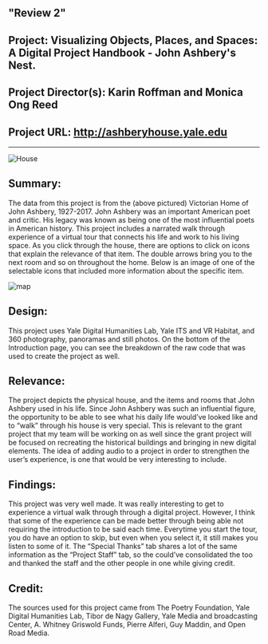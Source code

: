## "Review 2"
## Project: Visualizing Objects, Places, and Spaces: A Digital Project Handbook - John Ashbery's Nest.

## Project Director(s): Karin Roffman and Monica Ong Reed 

## Project URL: http://ashberyhouse.yale.edu
 ---
![House](https://sophbaxt.github.io/sophia-baxter-CNU/images/House.png)
## Summary:

The data from this project is from the (above pictured) Victorian Home of John Ashbery, 1927-2017.  John Ashbery was an important American poet and critic. His legacy was known as being one of the most influential poets in American history. This project includes a narrated walk through experience of a virtual tour that connects his life and work to his living space. As you click through the house, there are options to click on icons that explain the relevance of that item. The double arrows bring you to the next room and so on throughout the home.  Below is an image of one of the selectable icons that included more information about the specific item. 

![map](https://sophbaxt.github.io/sophia-baxter-CNU/images/Nest.png)

## Design: 

This project uses Yale Digital Humanities Lab, Yale ITS and VR Habitat, and 360 photography, panoramas and still photos. On the bottom of the Introduction page, you can see the breakdown of the raw code that was used to create the project as well. 
 
## Relevance: 

The project depicts the physical house, and the items and rooms that John Ashbery used in his life. Since John Ashbery was such an influential figure, the opportunity to be able to see what his daily life would’ve looked like and to “walk” through his house is very special. This is relevant to the grant project that my team will be working on as well since the grant project will be focused on recreating the historical buildings and bringing in new digital elements. The idea of adding audio to a project in order to strengthen the user’s experience, is one that would be very interesting to include.

## Findings: 
This project was very well made. It was really interesting to get to experience a virtual walk through through a digital project. However, I think that some of the experience can be made better through being able not requiring the introduction to be said each time. Everytime you start the tour, you do have an option to skip, but even when you select it, it still makes you listen to some of it. The “Special Thanks” tab shares a lot of the same information as the “Project Staff” tab, so the could’ve consolidated the too and thanked the staff and the other people in one while giving credit.

## Credit: 

The sources used for this project came from The Poetry Foundation, Yale Digital Humanities Lab, Tibor de Nagy Gallery, Yale Media and broadcasting Center, A. Whitney Griswold Funds, Pierre Alferi, Guy Maddin, and Open Road Media.





